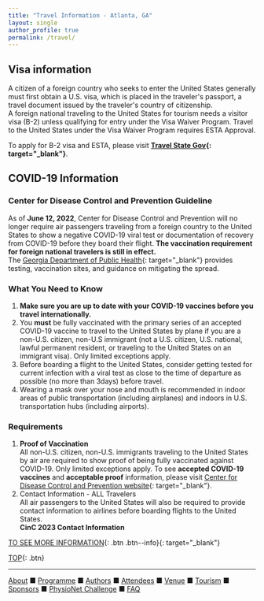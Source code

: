 ```yaml
---
title: "Travel Information - Atlanta, GA"
layout: single
author_profile: true
permalink: /travel/
---
```

## <a name="top"></a>Visa information
A citizen of a foreign country who seeks to enter the United States generally must first obtain a U.S. visa, which is placed in the traveler's passport, a travel document issued by the traveler's country of citizenship.\
A foreign national traveling to the United States for tourism needs a visitor visa (B-2) unless qualifying for entry under the Visa Waiver Program. Travel to the United States under the Visa Waiver Program requires ESTA Approval.

To apply for B-2 visa and ESTA, please visit **[Travel State Gov](https://travel.state.gov/content/travel/en/us-visas/tourism-visit.html){: target="_blank"}**.

## <a name="covid"></a>COVID-19 Information
### Center for Disease Control and Prevention Guideline
As of **June 12, 2022**, Center for Disease Control and Prevention will no longer require air passengers traveling from a foreign country to the United States to show a negative COVID-19 viral test or documentation of recovery from COVID-19 before they board their flight. **The vaccination requirement for foreign national travelers is still in effect.**\
The [Georgia Department of Public Health](https://dph.georgia.gov/){: target="_blank"} provides testing, vaccination sites, and guidance on mitigating the spread.
### What You Need to Know
1. **Make sure you are up to date with your COVID-19 vaccines before you travel internationally.**
2. You **must** be fully vaccinated with the primary series of an accepted COVID-19 vaccine to travel to the United States by plane if you are a non-U.S. citizen, non-U.S immigrant (not a U.S. citizen, U.S. national, lawful permanent resident, or traveling to the United States on an immigrant visa). Only limited exceptions apply.
3. Before boarding a flight to the United States, consider getting tested for current infection with a viral test as close to the time of departure as possible (no more than 3days) before travel.
4. Wearing a mask over your nose and mouth is recommended in indoor areas of public transportation (including airplanes) and indoors in U.S. transportation hubs (including airports).

### Requirements
1. **Proof of Vaccination**\
All non-U.S. citizen, non-U.S. immigrants traveling to the United States by air are required to show proof of being fully vaccinated against COVID-19. Only limited exceptions apply. To see **accepted COVID-19 vaccines** and **acceptable proof** information, please visit [Center for Disease Control and Prevention website](https://www.cdc.gov/coronavirus/2019-ncov/travelers/proof-of-vaccination.html#:~:text=Top%20of%20Page-,Accepted%20COVID%2D19%20Vaccines,-Accepted%20COVID%2D19){: target="_blank"}.
2. Contact Information - ALL Travelers\
All air passengers to the United States will also be required to provide contact information to airlines before boarding flights to the United States.\
**CinC 2023 Contact Information**

[TO SEE MORE INFORMATION](https://www.cdc.gov/coronavirus/2019-ncov/travelers/noncitizens-US-air-travel.html){: .btn .btn--info}{: target="_blank"}

[TOP](#top){: .btn}

---

[About](../about/) &#9632; [Programme](../programme/) &#9632; [Authors](../authors) &#9632; [Attendees](../attendees/) &#9632; [Venue](../venue/) &#9632; [Tourism](../tourism/) &#9632; [Sponsors](../sponsors/) &#9632; [PhysioNet Challenge](../challenge/) &#9632; [FAQ](../faq/)
